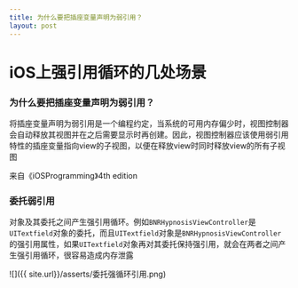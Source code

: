 ```yaml
---
title: 为什么要把插座变量声明为弱引用？
layout: post
---
```




# iOS上强引用循环的几处场景

### 为什么要把插座变量声明为弱引用？

将插座变量声明为弱引用是一个编程约定，当系统的可用内存偏少时，视图控制器会自动释放其视图并在之后需要显示时再创建。因此，视图控制器应该使用弱引用特性的插座变量指向view的子视图，以便在释放view时同时释放view的所有子视图

来自《iOSProgramming》4th edition

### 委托弱引用

对象及其委托之间产生强引用循环。例如`BNRHypnosisViewController`是`UITextfield`对象的委托，而且`UITextfield`对象是`BNRHypnosisViewController`的强引用属性，如果`UITextfield`对象再对其委托保持强引用，就会在两者之间产生强引用循环，很容易造成内存泄露

![]({{ site.url}}/asserts/委托强循环引用.png)